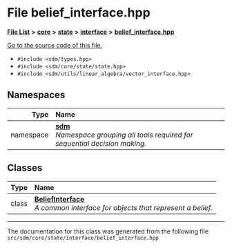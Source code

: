 
# File belief\_interface.hpp

<link rel="stylesheet" href="https://cdnjs.cloudflare.com/ajax/libs/KaTeX/0.5.1/katex.min.css">
<link rel="stylesheet" href="https://cdn.jsdelivr.net/github-markdown-css/2.2.1/github-markdown.css"/>



[**File List**](files.md) **>** [**core**](dir_92216a09053680f71034e5e26026ee62.md) **>** [**state**](dir_d0d8dc666ec4ca9b544d63f25347f269.md) **>** [**interface**](dir_21fe4a973b70de512eb6303f0a371aff.md) **>** [**belief\_interface.hpp**](belief__interface_8hpp.md)

[Go to the source code of this file.](belief__interface_8hpp_source.md)



* `#include <sdm/types.hpp>`
* `#include <sdm/core/state/state.hpp>`
* `#include <sdm/utils/linear_algebra/vector_interface.hpp>`









## Namespaces

| Type | Name |
| ---: | :--- |
| namespace | [**sdm**](namespacesdm.md) <br>_Namespace grouping all tools required for sequential decision making._  |

## Classes

| Type | Name |
| ---: | :--- |
| class | [**BeliefInterface**](classsdm_1_1BeliefInterface.md) <br>_A common interface for objects that represent a belief._  |














------------------------------
The documentation for this class was generated from the following file `src/sdm/core/state/interface/belief_interface.hpp`